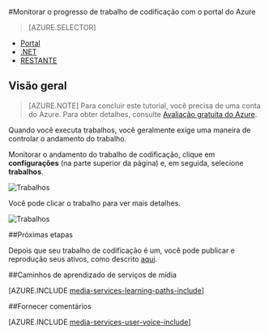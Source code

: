<properties 
    pageTitle="Monitorar o progresso de trabalho de codificação com o portal do Azure" 
    description="Este tutorial orienta você pelas etapas de monitoramento seu progresso de trabalho usando o portal do Azure." 
    services="media-services" 
    documentationCenter="" 
    authors="juliako" 
    manager="erikre" 
    editor=""/>

<tags 
    ms.service="media-services" 
    ms.workload="media" 
    ms.tgt_pltfrm="na" 
    ms.devlang="na" 
    ms.topic="article" 
    ms.date="08/29/2016"  
    ms.author="juliako"/>

#<a name="monitor-encoding-job-progress-with-the-azure-portal"></a>Monitorar o progresso de trabalho de codificação com o portal do Azure

> [AZURE.SELECTOR]
- [Portal](media-services-portal-check-job-progress.md)
- [.NET](media-services-check-job-progress.md)
- [RESTANTE](media-services-rest-check-job-progress.md)

## <a name="overview"></a>Visão geral

> [AZURE.NOTE] Para concluir este tutorial, você precisa de uma conta do Azure. Para obter detalhes, consulte [Avaliação gratuita do Azure](https://azure.microsoft.com/pricing/free-trial/). 

Quando você executa trabalhos, você geralmente exige uma maneira de controlar o andamento do trabalho. 

Monitorar o andamento do trabalho de codificação, clique em **configurações** (na parte superior da página) e, em seguida, selecione **trabalhos**.

![Trabalhos](./media/media-services-portal-vod-get-started/media-services-jobs.png)

Você pode clicar o trabalho para ver mais detalhes.

![Trabalhos](./media/media-services-portal-vod-get-started/media-services-job-progress2.png)

##<a name="next-steps"></a>Próximas etapas

Depois que seu trabalho de codificação é um, você pode publicar e reprodução seus ativos, como descrito [aqui](media-services-portal-publish.md).

##<a name="media-services-learning-paths"></a>Caminhos de aprendizado de serviços de mídia

[AZURE.INCLUDE [media-services-learning-paths-include](../../includes/media-services-learning-paths-include.md)]

##<a name="provide-feedback"></a>Fornecer comentários

[AZURE.INCLUDE [media-services-user-voice-include](../../includes/media-services-user-voice-include.md)]
